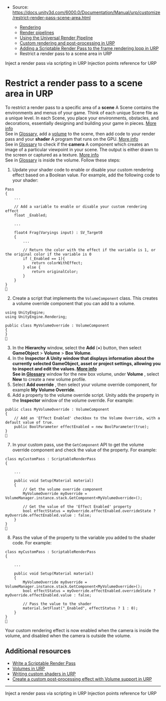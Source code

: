 * Source: https://docs.unity3d.com/6000.0/Documentation/Manual/urp/customize/restrict-render-pass-scene-area.html

  * [Rendering](https://docs.unity3d.com/6000.0/Documentation/Manual/rendering-and-post-processing.html)
  * [Render pipelines](https://docs.unity3d.com/6000.0/Documentation/Manual/render-pipelines.html)
  * [Using the Universal Render Pipeline](https://docs.unity3d.com/6000.0/Documentation/Manual/universal-render-pipeline.html)
  * [Custom rendering and post-processing in URP](https://docs.unity3d.com/6000.0/Documentation/Manual/urp/customizing-urp.html)
  * [Adding a Scriptable Render Pass to the frame rendering loop in URP](https://docs.unity3d.com/6000.0/Documentation/Manual/urp/inject-a-render-pass.html)
  * Restrict a render pass to a scene area in URP


[](https://docs.unity3d.com/6000.0/Documentation/Manual/urp/customize/inject-render-pass-via-script.html)
Inject a render pass via scripting in URP
[](https://docs.unity3d.com/6000.0/Documentation/Manual/urp/customize/custom-pass-injection-points.html)
Injection points reference for URP
# Restrict a render pass to a scene area in URP
To restrict a render pass to a specific area of a **scene** A Scene contains the environments and menus of your game. Think of each unique Scene file as a unique level. In each Scene, you place your environments, obstacles, and decorations, essentially designing and building your game in pieces. [More info](https://docs.unity3d.com/6000.0/Documentation/Manual/CreatingScenes.html)  
See in [Glossary](https://docs.unity3d.com/6000.0/Documentation/Manual/Glossary.html#Scene), add a [volume](https://docs.unity3d.com/6000.0/Documentation/Manual/urp/volumes-landing-page.html) to the scene, then add code to your render pass and your **shader** A program that runs on the GPU. [More info](https://docs.unity3d.com/6000.0/Documentation/Manual/Shaders.html)  
See in [Glossary](https://docs.unity3d.com/6000.0/Documentation/Manual/Glossary.html#Shader) to check if the **camera** A component which creates an image of a particular viewpoint in your scene. The output is either drawn to the screen or captured as a texture. [More info](https://docs.unity3d.com/6000.0/Documentation/Manual/CamerasOverview.html)  
See in [Glossary](https://docs.unity3d.com/6000.0/Documentation/Manual/Glossary.html#Camera) is inside the volume.
Follow these steps:
  1. Update your shader code to enable or disable your custom rendering effect based on a Boolean value.
For example, add the following code to your shader:
```
Pass
{
    ...

    // Add a variable to enable or disable your custom rendering effect
    float _Enabled;

    ...

    float4 Frag(Varyings input) : SV_Target0
    {
        ...

        // Return the color with the effect if the variable is 1, or the original color if the variable is 0
        if (_Enabled == 1){
            return colorWithEffect;
        } else {
            return originalColor;
        }
    }
}

```

  2. Create a script that implements the `VolumeComponent` class. This creates a volume override component that you can add to a volume.
```
using UnityEngine;
using UnityEngine.Rendering;

public class MyVolumeOverride : VolumeComponent
{
}

```

  3. In the **Hierarchy** window, select the **Add** (**+**) button, then select **GameObject** > **Volume** > **Box Volume**.
  4. In the ****Inspector** A Unity window that displays information about the currently selected GameObject, asset or project settings, allowing you to inspect and edit the values. [More info](https://docs.unity3d.com/6000.0/Documentation/Manual/UsingTheInspector.html)  
See in [Glossary](https://docs.unity3d.com/6000.0/Documentation/Manual/Glossary.html#Inspector)** window for the new box volume, under **Volume** , select **New** to create a new volume profile.
  5. Select **Add override** , then select your volume override component, for example **My Volume Override**.
  6. Add a property to the volume override script. Unity adds the property in the **Inspector** window of the volume override.
For example:
```
public class MyVolumeOverride : VolumeComponent
{
    // Add an 'Effect Enabled' checkbox to the Volume Override, with a default value of true.
    public BoolParameter effectEnabled = new BoolParameter(true);
}

```

  7. In your custom pass, use the `GetComponent` API to get the volume override component and check the value of the property.
For example:
```
class myCustomPass : ScriptableRenderPass
{

    ...

    public void Setup(Material material)
    {
        // Get the volume override component
        MyVolumeOverride myOverride = VolumeManager.instance.stack.GetComponent<MyVolumeOverride>();

        // Get the value of the 'Effect Enabled' property
        bool effectStatus = myOverride.effectEnabled.overrideState ? myOverride.effectEnabled.value : false;
    }
}

```

  8. Pass the value of the property to the variable you added to the shader code.
For example:
```
class myCustomPass : ScriptableRenderPass
{

    ...

    public void Setup(Material material)
    {
        MyVolumeOverride myOverride = VolumeManager.instance.stack.GetComponent<MyVolumeOverride>();
        bool effectStatus = myOverride.effectEnabled.overrideState ? myOverride.effectEnabled.value : false;

        // Pass the value to the shader
        material.SetFloat("_Enabled", effectStatus ? 1 : 0);
    }
}

```



Your custom rendering effect is now enabled when the camera is inside the volume, and disabled when the camera is outside the volume.
## Additional resources
  * [Write a Scriptable Render Pass](https://docs.unity3d.com/6000.0/Documentation/Manual/urp/renderer-features/write-a-scriptable-render-pass.html)
  * [Volumes in URP](https://docs.unity3d.com/6000.0/Documentation/Manual/urp/volumes-landing-page.html)
  * [Writing custom shaders in URP](https://docs.unity3d.com/6000.0/Documentation/Manual/urp/writing-custom-shaders-urp.html)
  * [Create a custom post-processing effect with Volume support in URP](https://docs.unity3d.com/6000.0/Documentation/Manual/urp/post-processing/custom-post-processing-with-volume.html)


* * *
[](https://docs.unity3d.com/6000.0/Documentation/Manual/urp/customize/inject-render-pass-via-script.html)
Inject a render pass via scripting in URP
[](https://docs.unity3d.com/6000.0/Documentation/Manual/urp/customize/custom-pass-injection-points.html)
Injection points reference for URP
